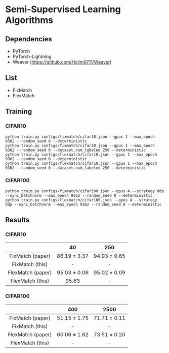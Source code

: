 # Semi-Supervised Learning Algorithms

## Dependencies
- PyTorch
- PyTorch-Lightning
- Weaver (https://github.com/Holim0711/Weaver)

## List
- FixMatch
- FlexMatch

## Training

### CIFAR10
```
python train.py configs/fixmatch/cifar10.json --gpus 1 --max_epoch 9362 --random_seed 0 --deterministic
python train.py configs/fixmatch/cifar10.json --gpus 1 --max_epoch 9362 --random_seed 0 --dataset.num_labeled 250 --deterministic
python train.py configs/flexmatch/cifar10.json --gpus 1 --max_epoch 9362 --random_seed 0 --deterministic
python train.py configs/flexmatch/cifar10.json --gpus 1 --max_epoch 9362 --random_seed 0 --dataset.num_labeled 250 --deterministic
```

### CIFAR100
```
python train.py configs/fixmatch/cifar100.json --gpus 4 --strategy ddp --sync_batchnorm --max_epoch 9362 --random_seed 0 --deterministic
python train.py configs/flexmatch/cifar100.json --gpus 4 --strategy ddp --sync_batchnorm --max_epoch 9362 --random_seed 0 --deterministic
```

## Results

### CIFAR10
|                   | 40           | 250          |
| :---:             | :---:        | :---:        |
| FixMatch (paper)  | 86.19 ± 3.37 | 94.93 ± 0.65 |
| FixMatch (this)   | -            | -            |
| FlexMatch (paper) | 95.03 ± 0.06 | 95.02 ± 0.09 |
| FlexMatch (this)  | 95.63        | -            |

### CIFAR100
|                   | 400          | 2500         |
| :---:             | :---:        | :---:        |
| FixMatch (paper)  | 51.15 ± 1.75 | 71.71 ± 0.11 |
| FixMatch (this)   | -            | -            |
| FlexMatch (paper) | 60.06 ± 1.62 | 73.51 ± 0.20 |
| FlexMatch (this)  | -            | -            |
